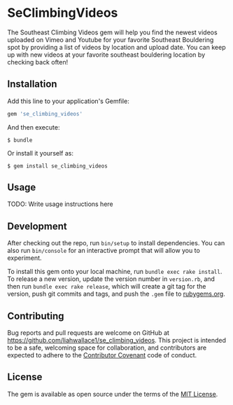 # SeClimbingVideos

The Southeast Climbing Videos gem will help you find the newest videos uploaded on Vimeo and Youtube for your favorite Southeast Bouldering spot by providing a list of videos by location and upload date. You can keep up with new videos at your favorite southeast bouldering location by checking back often!


## Installation

Add this line to your application's Gemfile:

```ruby
gem 'se_climbing_videos'
```

And then execute:

    $ bundle

Or install it yourself as:

    $ gem install se_climbing_videos

## Usage

TODO: Write usage instructions here

## Development

After checking out the repo, run `bin/setup` to install dependencies. You can also run `bin/console` for an interactive prompt that will allow you to experiment.

To install this gem onto your local machine, run `bundle exec rake install`. To release a new version, update the version number in `version.rb`, and then run `bundle exec rake release`, which will create a git tag for the version, push git commits and tags, and push the `.gem` file to [rubygems.org](https://rubygems.org).

## Contributing

Bug reports and pull requests are welcome on GitHub at https://github.com/liahwallace1/se_climbing_videos. This project is intended to be a safe, welcoming space for collaboration, and contributors are expected to adhere to the [Contributor Covenant](http://contributor-covenant.org) code of conduct.


## License

The gem is available as open source under the terms of the [MIT License](http://opensource.org/licenses/MIT).
